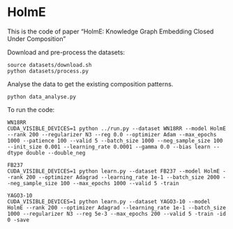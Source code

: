 # HolmE
This is the code of paper “HolmE: Knowledge Graph Embedding Closed Under Composition”


Download and pre-process the datasets:
```
source datasets/download.sh
python datasets/process.py
```

Analyse the data to get the existing composition patterns.
```
python data_analyse.py
```

To run the code:
```
WN18RR
CUDA_VISIBLE_DEVICES=1 python ../run.py --dataset WN18RR --model HolmE --rank 200 --regularizer N3 --reg 0.0 --optimizer Adam --max_epochs 1000 --patience 100 --valid 5 --batch_size 1000 --neg_sample_size 100 --init_size 0.001 --learning_rate 0.0001 --gamma 0.0 --bias learn --dtype double --double_neg

FB237
CUDA_VISIBLE_DEVICES=1 python learn.py --dataset FB237 --model HolmE --rank 200 --optimizer Adagrad --learning_rate 1e-1 --batch_size 2000 --neg_sample_size 100 --max_epochs 1000 --valid 5 -train 

YAGO3-10
CUDA_VISIBLE_DEVICES=1 python learn.py --dataset YAGO3-10 --model HolmE --rank 200 --optimizer Adagrad --learning_rate 1e-1 --batch_size 1000 --regularizer N3 --reg 5e-3 --max_epochs 200 --valid 5 -train -id 0 -save
```
